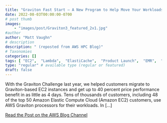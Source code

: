 ```yaml
---
title: "Graviton Fast Start – A New Program to Help Move Your Workloads to AWS Graviton"
date: 2022-08-03T00:00:00-0700
# post thumb
images:
    - "images/post/Graviton3_featured_2x1.jpg"
#author
author: "Matt Vaughn"
# description
description: " (reposted from AWS HPC Blog)"
# Taxonomies
categories: []
tags: [ "EC2",  "Lambda",  "ElastiCache",  "Product Launch",  "EMR",  "Database",  "Graviton",  "News",  "Compute",  "Arm",  "RDS",  "Aurora",  "Fargate",  "hpcblog", ]
type: "regular" # available type (regular or featured)
draft: false
---
```


With the Graviton Challenge last year, we helped customers migrate to Graviton-based EC2 instances and get up to 40 percent price performance benefit in as little as 4 days. Tens of thousands of customers, including 48 of the top 50 Amazon Elastic Compute Cloud (Amazon EC2) customers, use AWS Graviton processors for their workloads. In […]

<a href="https://aws.amazon.com/blogs/aws/graviton-fast-start-a-new-program-to-help-move-your-workloads-to-aws-graviton/" class="btn btn-primary btn-lg active" role="button" aria-pressed="true" style="margin-top: 8px;">Read the Post on the AWS Blog Channel</a>